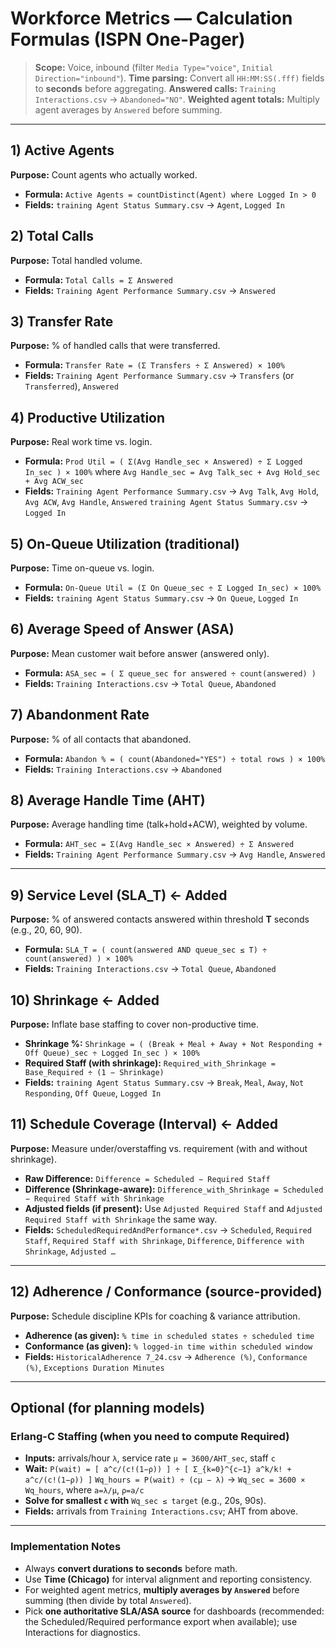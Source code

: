 # Workforce Metrics — **Calculation Formulas** (ISPN One-Pager)

> **Scope:** Voice, inbound (filter `Media Type="voice"`, `Initial Direction="inbound"`).
> **Time parsing:** Convert all `HH:MM:SS(.fff)` fields to **seconds** before aggregating.
> **Answered calls:** `Training Interactions.csv` → `Abandoned="NO"`.
> **Weighted agent totals:** Multiply agent averages by `Answered` before summing.

---

## 1) Active Agents

**Purpose:** Count agents who actually worked.

* **Formula:** `Active Agents = countDistinct(Agent) where Logged In > 0`
* **Fields:** `training Agent Status Summary.csv` → `Agent`, `Logged In`

## 2) Total Calls

**Purpose:** Total handled volume.

* **Formula:** `Total Calls = Σ Answered`
* **Fields:** `Training Agent Performance Summary.csv` → `Answered`

## 3) Transfer Rate

**Purpose:** % of handled calls that were transferred.

* **Formula:** `Transfer Rate = (Σ Transfers ÷ Σ Answered) × 100%`
* **Fields:** `Training Agent Performance Summary.csv` → `Transfers` (or `Transferred`), `Answered`

## 4) Productive Utilization

**Purpose:** Real work time vs. login.

* **Formula:**
  `Prod Util = ( Σ(Avg Handle_sec × Answered) ÷ Σ Logged In_sec ) × 100%`
  where `Avg Handle_sec = Avg Talk_sec + Avg Hold_sec + Avg ACW_sec`
* **Fields:** `Training Agent Performance Summary.csv` → `Avg Talk`, `Avg Hold`, `Avg ACW`, `Avg Handle`, `Answered`
  `training Agent Status Summary.csv` → `Logged In`

## 5) On-Queue Utilization (traditional)

**Purpose:** Time on-queue vs. login.

* **Formula:** `On-Queue Util = (Σ On Queue_sec ÷ Σ Logged In_sec) × 100%`
* **Fields:** `training Agent Status Summary.csv` → `On Queue`, `Logged In`

## 6) Average Speed of Answer (ASA)

**Purpose:** Mean customer wait before answer (answered only).

* **Formula:** `ASA_sec = ( Σ queue_sec for answered ÷ count(answered) )`
* **Fields:** `Training Interactions.csv` → `Total Queue`, `Abandoned`

## 7) Abandonment Rate

**Purpose:** % of all contacts that abandoned.

* **Formula:** `Abandon % = ( count(Abandoned="YES") ÷ total rows ) × 100%`
* **Fields:** `Training Interactions.csv` → `Abandoned`

## 8) Average Handle Time (AHT)

**Purpose:** Average handling time (talk+hold+ACW), weighted by volume.

* **Formula:** `AHT_sec = Σ(Avg Handle_sec × Answered) ÷ Σ Answered`
* **Fields:** `Training Agent Performance Summary.csv` → `Avg Handle`, `Answered`

---

## 9) **Service Level (SLA\_T)**  **← Added**

**Purpose:** % of answered contacts answered within threshold **T** seconds (e.g., 20, 60, 90).

* **Formula:** `SLA_T = ( count(answered AND queue_sec ≤ T) ÷ count(answered) ) × 100%`
* **Fields:** `Training Interactions.csv` → `Total Queue`, `Abandoned`

## 10) **Shrinkage**  **← Added**

**Purpose:** Inflate base staffing to cover non-productive time.

* **Shrinkage %:**
  `Shrinkage = ( (Break + Meal + Away + Not Responding + Off Queue)_sec ÷ Logged In_sec ) × 100%`
* **Required Staff (with shrinkage):**
  `Required_with_Shrinkage = Base_Required ÷ (1 − Shrinkage)`
* **Fields:** `training Agent Status Summary.csv` → `Break`, `Meal`, `Away`, `Not Responding`, `Off Queue`, `Logged In`

## 11) **Schedule Coverage (Interval)**  **← Added**

**Purpose:** Measure under/overstaffing vs. requirement (with and without shrinkage).

* **Raw Difference:**
  `Difference = Scheduled − Required Staff`
* **Difference (Shrinkage-aware):**
  `Difference_with_Shrinkage = Scheduled − Required Staff with Shrinkage`
* **Adjusted fields (if present):** Use `Adjusted Required Staff` and `Adjusted Required Staff with Shrinkage` the same way.
* **Fields:** `ScheduledRequiredAndPerformance*.csv` →
  `Scheduled`, `Required Staff`, `Required Staff with Shrinkage`, `Difference`, `Difference with Shrinkage`, `Adjusted …`

---

## 12) Adherence / Conformance (source-provided)

**Purpose:** Schedule discipline KPIs for coaching & variance attribution.

* **Adherence (as given):** `% time in scheduled states ÷ scheduled time`
* **Conformance (as given):** `% logged-in time within scheduled window`
* **Fields:** `HistoricalAdherence 7_24.csv` → `Adherence (%)`, `Conformance (%)`, `Exceptions Duration Minutes`

---

## Optional (for planning models)

### Erlang-C Staffing (when you need to compute Required)

* **Inputs:** arrivals/hour `λ`, service rate `μ = 3600/AHT_sec`, staff `c`
* **Wait:**
  `P(wait) = [ a^c/(c!(1−ρ)) ] ÷ [ Σ_{k=0}^{c−1} a^k/k! + a^c/(c!(1−ρ)) ]`
  `Wq_hours = P(wait) ÷ (cμ − λ)` → `Wq_sec = 3600 × Wq_hours`, where `a=λ/μ`, `ρ=a/c`
* **Solve for smallest `c` with** `Wq_sec ≤ target` (e.g., 20s, 90s).
* **Fields:** arrivals from `Training Interactions.csv`; AHT from above.

---

### Implementation Notes

* Always **convert durations to seconds** before math.
* Use **Time (Chicago)** for interval alignment and reporting consistency.
* For weighted agent metrics, **multiply averages by `Answered`** before summing (then divide by total `Answered`).
* Pick **one authoritative SLA/ASA source** for dashboards (recommended: the Scheduled/Required performance export when available); use Interactions for diagnostics.
